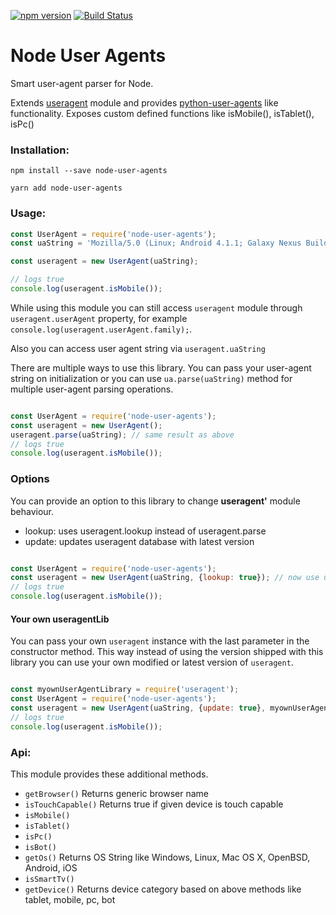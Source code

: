 [![npm version](https://badge.fury.io/js/node-user-agents.svg)](https://badge.fury.io/js/node-user-agents) 
[![Build Status](https://travis-ci.org/metoikos/node-user-agents.svg?branch=master)](https://travis-ci.org/metoikos/node-user-agents)

# Node User Agents

Smart user-agent parser for Node.

Extends [useragent] module and provides [python-user-agents] like functionality. Exposes custom defined functions like isMobile(), isTablet(), isPc()

[python-user-agents]: https://github.com/selwin/python-user-agents
[useragent]: https://github.com/3rd-Eden/useragent

### Installation:

```no-highlight
npm install --save node-user-agents
```

```no-highlight
yarn add node-user-agents
```

### Usage:
```js
const UserAgent = require('node-user-agents');
const uaString = 'Mozilla/5.0 (Linux; Android 4.1.1; Galaxy Nexus Build/JRO03C) AppleWebKit/535.19 (KHTML, like Gecko) Chrome/18.0.1025.166 Mobile Safari/535.19';

const useragent = new UserAgent(uaString);

// logs true
console.log(useragent.isMobile());
```

While using this module you can still access `useragent` module through `useragent.userAgent` property, for example ```console.log(useragent.userAgent.family);```.

Also you can access user agent string via ```useragent.uaString```

There are multiple ways to use this library. You can pass your user-agent string on 
initialization or you can use `ua.parse(uaString)` method for multiple user-agent
parsing operations.

```js

const UserAgent = require('node-user-agents');
const useragent = new UserAgent();
useragent.parse(uaString); // same result as above
// logs true
console.log(useragent.isMobile());

```

### Options

You can provide an option to this library to change **useragent'** module behaviour.

* lookup: uses useragent.lookup instead of useragent.parse
* update: updates useragent database with latest version

```js

const UserAgent = require('node-user-agents');
const useragent = new UserAgent(uaString, {lookup: true}); // now use userangets.lookup method
// logs true
console.log(useragent.isMobile());
```

#### Your own useragentLib

You can pass your own `useragent` instance with the last parameter in the constructor method.
This way instead of using the version shipped with this library you can use your
own modified or latest version of `useragent`.

```js

const myownUserAgentLibrary = require('useragent');
const UserAgent = require('node-user-agents');
const useragent = new UserAgent(uaString, {update: true}, myownUserAgentLibrary);
// logs true
console.log(useragent.isMobile());
```

### Api:
This module provides these additional methods.

- `getBrowser()` Returns generic browser name
- `isTouchCapable()` Returns true if given device is touch capable
- `isMobile()`
- `isTablet()`
- `isPc()`
- `isBot()`
- `getOs()` Returns OS String like Windows, Linux, Mac OS X, OpenBSD, Android, iOS
- `isSmartTv()`
- `getDevice()` Returns device category based on above methods like tablet, mobile, pc, bot
